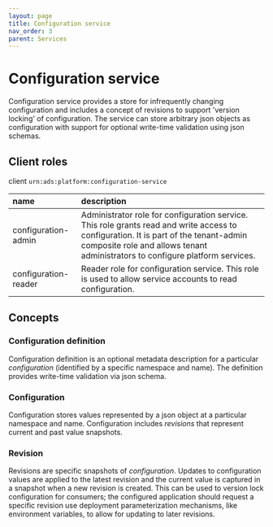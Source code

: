 ```yaml
---
layout: page
title: Configuration service
nav_order: 3
parent: Services
---
```


# Configuration service
Configuration service provides a store for infrequently changing configuration and includes a concept of revisions to support 'version locking' of configuration. The service can store arbitrary json objects as configuration with support for optional write-time validation using json schemas.

## Client roles
client `urn:ads:platform:configuration-service`

| name | description |
|:-|:-|
| configuration-admin | Administrator role for configuration service. This role grants read and write access to configuration. It is part of the tenant-admin composite role and allows tenant administrators to configure platform services. |
| configuration-reader | Reader role for configuration service. This role is used to allow service accounts to read configuration. |

## Concepts
### Configuration definition
Configuration definition is an optional metadata description for a particular *configuration* (identified by a specific namespace and name). The definition provides write-time validation via json schema.

### Configuration
Configuration stores values represented by a json object at a particular namespace and name. Configuration includes *revisions* that represent current and past value snapshots.

### Revision
Revisions are specific snapshots of *configuration*. Updates to configuration values are applied to the latest revision and the current value is captured in a snapshot when a new revision is created. This can be used to version lock configuration for consumers; the configured application should request a specific revision use deployment parameterization mechanisms, like environment variables, to allow for updating to later revisions.

